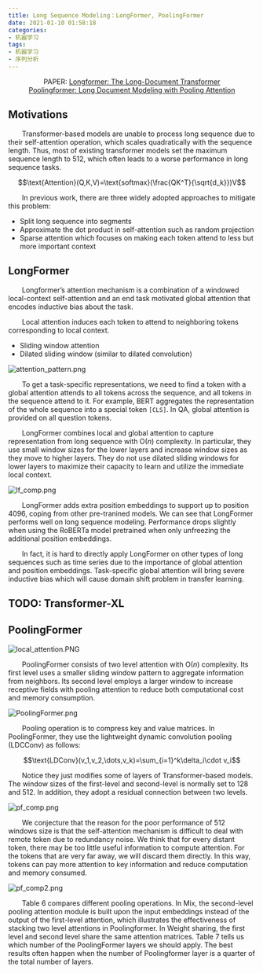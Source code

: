 ```yaml
---
title: Long Sequence Modeling：LongFormer, PoolingFormer
date: 2021-01-10 01:58:18
categories:
- 机器学习
tags:
- 机器学习
- 序列分析
---
```


<center>PAPER: <a href="https://arxiv.org/abs/2004.05150">Longformer: The Long-Document Transformer</a><br><a href="https://arxiv.org/abs/2105.04371">Poolingformer: Long Document Modeling with Pooling Attention</a></center>

## Motivations
&emsp;&emsp;Transformer-based models are unable to process long sequence due to their self-attention operation, which scales quadratically with the sequence length. Thus, most of existing transformer models set the maximum sequence length to 512, which often leads to a worse performance in long sequence tasks.

$$\text{Attention}(Q,K,V)=\text{softmax}(\frac{QK^T}{\sqrt{d_k}})V$$

&emsp;&emsp;In previous work, there are three widely adopted approaches to mitigate this problem:
* Split long sequence into segments
* Approximate the dot product in self-attention such as random projection
* Sparse attention which focuses on making each token attend to less but more important context

## LongFormer
&emsp;&emsp;Longformer’s attention mechanism is a combination of a windowed local-context self-attention and an end task motivated global attention that encodes inductive bias about the task.

&emsp;&emsp;Local attention induces each token to attend to neighboring tokens corresponding to local context.
* Sliding window attention
* Dilated sliding window (similar to dilated convolution)

![attention_pattern.png](https://s2.loli.net/2022/01/12/iwvhPpsCRkAEqWV.png)

&emsp;&emsp;To get a task-specific representations, we need to find a token with a global attention attends to all tokens across the sequence, and all tokens in the sequence attend to it. For example, BERT aggregates the representation of the whole sequence into a special token `[CLS]`. In QA, global attention is provided on all question tokens.

&emsp;&emsp;LongFormer combines local and global attention to capture representation from long sequence with $\text{O}(n)$ complexity. In particular, they use small window sizes for the lower layers and increase window sizes as they move to higher layers. They do not use dilated sliding windows for lower layers to maximize their capacity to learn and utilize the immediate local context.

![lf_comp.png](https://s2.loli.net/2022/01/12/Hwn6JEfS1lTeCPX.png)

&emsp;&emsp;LongFormer adds extra position embeddings to support up to position 4096, coping from other pre-tranined models. We can see that LongFormer performs well on long sequence modeling. Performance drops slightly when using the RoBERTa model pretrained when only unfreezing the additional position embeddings.

&emsp;&emsp;In fact, it is hard to directly apply LongFormer on other types of long sequences such as time series due to the importance of global attention and position embeddings. Task-specific global attention will bring severe inductive bias which will cause domain shift problem in transfer learning.

## TODO: Transformer-XL

## PoolingFormer

![local_attention.PNG](https://s2.loli.net/2022/01/12/a9xswpY3vZ7h82K.png)

&emsp;&emsp;PoolingFormer consists of two level attention with $\text{O}(n)$ complexity. Its first level uses a smaller sliding window pattern to aggregate information from neighbors. Its second level employs a larger window to increase receptive fields with pooling attention to reduce both computational cost and memory consumption.

![PoolingFormer.png](https://s2.loli.net/2022/01/12/snHvRN9iTmfXD65.png)

&emsp;&emsp;Pooling operation is to compress key and value matrices. In PoolingFormer, they use the lightweight dynamic convolution pooling (LDCConv) as follows:

$$\text{LDConv}(v_1,v_2,\dots,v_k)=\sum_{i=1}^k\delta_i\cdot v_i$$

&emsp;&emsp;Notice they just modifies some of layers of Transformer-based models. The window sizes of the first-level and second-level is normally set to 128 and 512. In addition, they adopt a residual connection between two levels.

![pf_comp.png](https://s2.loli.net/2022/01/12/n1YHtWyAajfz5ec.png)

&emsp;&emsp;We conjecture that the reason for the poor performance of 512 windows size is that the self-attention mechanism is difficult
to deal with remote token due to redundancy noise. We think that for every distant token, there may be too little useful information to compute attention. For the tokens that are very far away, we will discard them directly. In this way, tokens can pay more attention to key information and reduce computation and memory consumed.

![pf_comp2.png](https://s2.loli.net/2022/01/12/OtjCWcBUkomJRg1.png)

&emsp;&emsp;Table 6 compares different pooling operations. In Mix, the second-level pooling attention module is built upon the input embeddings instead of the output of the first-level attention, which illustrates the effectiveness of stacking two level attentions in Poolingformer. In Weight sharing, the first level and second level share the same attention matrices. Table 7 tells us which number of the PoolingFormer layers we should apply. The best results often happen when the number of Poolingformer layer is a quarter of the total number of layers.
